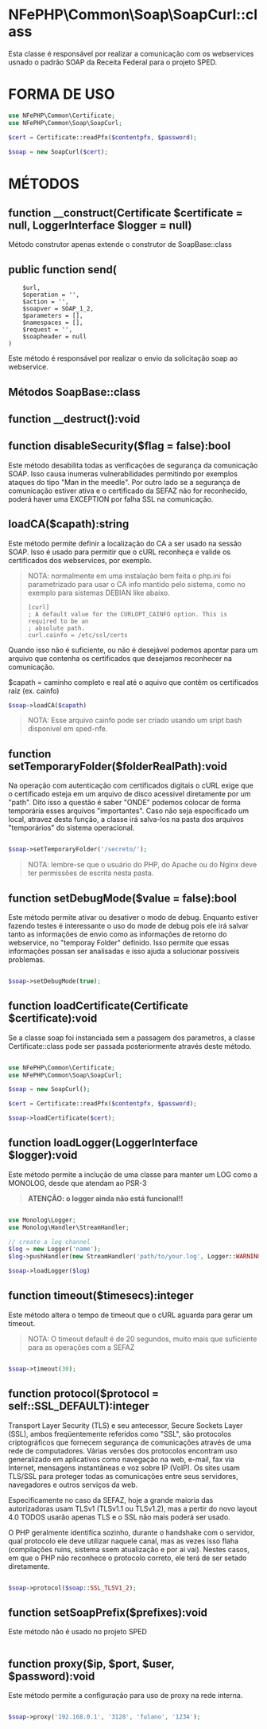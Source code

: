 # NFePHP\Common\Soap\SoapCurl::class

Esta classe é responsável por realizar a comunicação com os webservices usnado o padrão SOAP da Receita Federal para o projeto SPED.


# FORMA DE USO

```php
use NFePHP\Common\Certificate;
use NFePHP\Common\Soap\SoapCurl;

$cert = Certificate::readPfx($contentpfx, $password);

$soap = new SoapCurl($cert);


```

# MÉTODOS 

## function __construct(Certificate $certificate = null, LoggerInterface $logger = null)

Método construtor apenas extende o construtor de SoapBase::class

## public function send(
        $url,
        $operation = '',
        $action = '',
        $soapver = SOAP_1_2,
        $parameters = [],
        $namespaces = [],
        $request = '',
        $soapheader = null
    )

Este método é responsável por realizar o envio da solicitação soap ao webservice.

## Métodos SoapBase::class

## function __destruct():void

## function disableSecurity($flag = false):bool

Este método desabilita todas as verificações de segurança da comunicação SOAP. Isso causa inumeras vulnerabilidades permitindo por exemplos ataques do tipo "Man in the meedle". 
Por outro lado se a segurança de comunicação estiver ativa e o certificado da SEFAZ não for reconhecido, poderá haver uma EXCEPTION por falha SSL na comunicação.


## loadCA($capath):string

Este método permite definir a localização do CA a ser usado na sessão SOAP.
Isso é usado para permitir que o cURL reconheça e valide os certificados dos webservices, por exemplo.

> NOTA: normalmente em uma instalação bem feita o php.ini foi parametrizado para usar o CA info mantido pelo sistema, como no exemplo para sistemas DEBIAN like abaixo.
> ```
> [curl]
> ; A default value for the CURLOPT_CAINFO option. This is required to be an
> ; absolute path.
> curl.cainfo = /etc/ssl/certs
> ```

Quando isso não é suficiente, ou não é desejável podemos apontar para um arquivo que contenha os certificados que desejamos reconhecer na comunicação. 

$capath = caminho completo e real até o aquivo que contêm os certificados raiz (ex. cainfo) 

```php
$soap->loadCA($capath)

```
> NOTA: Esse arquivo cainfo pode ser criado usando um sript bash disponivel em sped-nfe.


## function setTemporaryFolder($folderRealPath):void

Na operação com autenticação com certificados digitais o cURL exige que o certificado esteja em um arquivo de disco acessivel diretamente por um "path".
Dito isso a questão é saber "ONDE" podemos colocar de forma temporária esses arquivos "importantes".
Caso não seja especificado um local, atravez desta função, a classe irá salva-los na pasta dos arquivos "temporários" do sistema operacional.

```php

$soap->setTemporaryFolder('/secreto/');

```
> NOTA: lembre-se que o usuário do PHP, do Apache ou do Nginx deve ter permissões de escrita nesta pasta.

## function setDebugMode($value = false):bool

Este método permite ativar ou desativer o modo de debug. Enquanto estiver fazendo testes é interessante o uso do mode de debug pois ele irá salvar tanto as informações de envio como as informações de retorno do webservice, no "temporay Folder" definido. Isso permite que essas informações possan ser analisadas e isso ajuda a solucionar possiveis problemas. 

```php

$soap->setDebugMode(true);

```

## function loadCertificate(Certificate $certificate):void

Se a classe soap foi instanciada sem a passagem dos parametros, a classe Certificate::class pode ser passada posteriormente através deste método.

```php

use NFePHP\Common\Certificate;
use NFePHP\Common\Soap\SoapCurl;

$soap = new SoapCurl();

$cert = Certificate::readPfx($contentpfx, $password);

$soap->loadCertificate($cert);

```

## function loadLogger(LoggerInterface $logger):void

Este método permite a inclução de uma classe para manter um LOG como a MONOLOG, desde que atendam ao PSR-3

> **ATENÇÃO: o logger ainda não está funcional!!**

```php

use Monolog\Logger;
use Monolog\Handler\StreamHandler;

// create a log channel
$log = new Logger('name');
$log->pushHandler(new StreamHandler('path/to/your.log', Logger::WARNING));

$soap->loadLogger($log)

```

## function timeout($timesecs):integer

Este método altera o tempo de timeout que o cURL aguarda para gerar um timeout.

> NOTA: O timeout default é de 20 segundos, muito mais que suficiente para as operações com a SEFAZ

```php

$soap->timeout(30);

```

## function protocol($protocol = self::SSL_DEFAULT):integer

Transport Layer Security (TLS) e seu antecessor, Secure Sockets Layer (SSL), ambos freqüentemente referidos como "SSL", são protocolos criptográficos que fornecem segurança de comunicações através de uma rede de computadores. Várias versões dos protocolos encontram uso generalizado em aplicativos como navegação na web, e-mail, fax via Internet, mensagens instantâneas e voz sobre IP (VoIP). Os sites usam TLS/SSL para proteger todas as comunicações entre seus servidores, navegadores e outros serviços da web.

Especificamente no caso da SEFAZ, hoje a grande maioria das autorizadoras usam TLSv1 (TLSv1.1 ou TLSv1.2), mas a pertir do novo layout 4.0 TODOS usarão apenas TLS e o SSL não mais poderá ser usado.

O PHP geralmente identifica sozinho, durante o handshake com o servidor, qual protocolo ele deve utilizar naquele canal, mas as vezes isso flaha (compilações ruins, sistema ssem atualização e por ai vai).
Nestes casos, em que o PHP não reconhece o protocolo correto, ele terá de ser setado diretamente.

```php

$soap->protocol($soap::SSL_TLSV1_2);

```

## function setSoapPrefix($prefixes):void

Este método não é usado no projeto SPED

```php
```

## function proxy($ip, $port, $user, $password):void

Este método permite a configuração para uso de proxy na rede interna.

```php

$soap->proxy('192.168.0.1', '3128', 'fulano', '1234');

```
